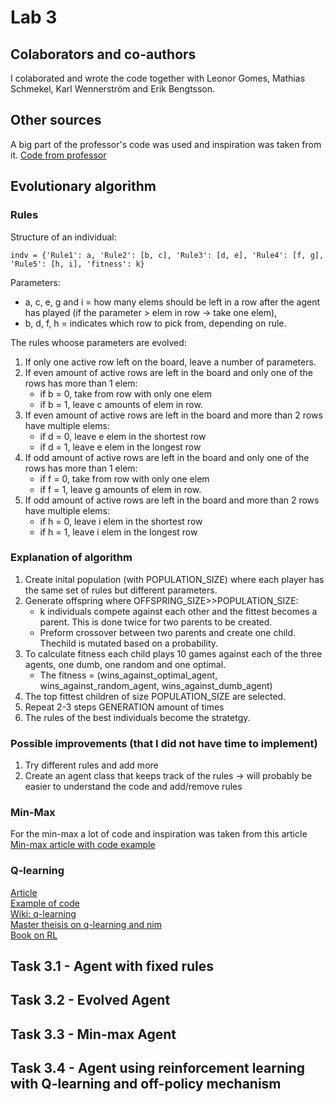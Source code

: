 # Lab 3

## Colaborators and co-authors
I colaborated and wrote the code together with Leonor Gomes, Mathias Schmekel, Karl Wennerström and Erik Bengtsson.

## Other sources
A big part of the professor's code was used and inspiration was taken from it. 
[Code from professor](https://github.com/squillero/computational-intelligence/blob/master/2022-23/lab3_nim.ipynb)

## Evolutionary algorithm

### Rules
Structure of an individual:
```
indv = {'Rule1': a, 'Rule2': [b, c], 'Rule3': [d, e], 'Rule4': [f, g], 'Rule5': [h, i], 'fitness': k}
```
 Parameters:
- a, c, e, g and i = how many elems should be left in a row after the agent has played (if the parameter > elem in row -> take one elem),
- b, d, f, h = indicates which row to pick from, depending on rule.

The rules whoose parameters are evolved:
1. If only one active row left on the board, leave a number of parameters.
2. If even amount of active rows are left in the board and only one of the rows has more than 1 elem:
    - if b = 0, take from row with only one elem
    - if b = 1, leave c amounts of elem in row.
3. If even amount of active rows are left in the board and more than 2 rows have multiple elems:
    - if d = 0, leave e elem in the shortest row
    - if d = 1, leave e elem in the longest row
4. If odd amount of active rows are left in the board and only one of the rows has more than 1 elem:
    - if f = 0, take from row with only one elem
    - if f = 1, leave g amounts of elem in row.
5. If odd amount of active rows are left in the board and more than 2 rows have multiple elems:
    - if h = 0, leave i elem in the shortest row
    - if h = 1, leave i elem in the longest row <br />

### Explanation of algorithm
1. Create inital population (with POPULATION_SIZE) where each player has the same set of rules but different parameters.
2. Generate offspring where OFFSPRING_SIZE>>POPULATION_SIZE:
    - k individuals compete against each other and the fittest becomes a parent. This is done twice for two parents to be created.
    - Preform crossover between two parents and create one child. Thechild is mutated based on a probability.
3. To calculate fitness each child plays 10 games against each of the three agents, one dumb, one random and one optimal.
    - The fitness = (wins_against_optimal_agent, wins_against_random_agent, wins_against_dumb_agent)
3. The top fittest children of size POPULATION_SIZE are selected. 
4. Repeat 2-3 steps GENERATION amount of times
5. The rules of the best individuals become the stratetgy.

### Possible improvements (that I did not have time to implement)
1. Try different rules and add more
2. Create an agent class that keeps track of the rules -> will probably be easier to understand the code and add/remove rules

### Min-Max
For the min-max a lot of code and inspiration was taken from this article
[Min-max article with code example](https://realpython.com/python-minimax-nim/)

### Q-learning
[Article](https://andrewrowell.blog/2020/05/19/q-learning-nim-with-python/) <br />
[Example of code](https://github.com/abelmariam/nimPy/blob/master/Agent.py) <br />
[Wiki: q-learning](https://en.wikipedia.org/wiki/Q-learning)<br />
[Master theisis on q-learning and nim](https://www.csc.kth.se/utbildning/kth/kurser/DD143X/dkand11/Group6Lars/erik.jarleberg.report.pdf)<br />
[Book on RL](http://incompleteideas.net/book/RLbook2020.pdf)<br />

## Task 3.1 - Agent with fixed rules


## Task 3.2 - Evolved Agent

## Task 3.3 - Min-max Agent

## Task 3.4 - Agent using reinforcement learning with Q-learning and off-policy mechanism